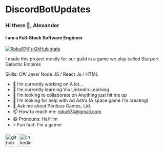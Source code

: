 # DiscordBotUpdates

### Hi there 👋, Alexander
#### I am a Full-Stack Software Engineer
<a>[![Roku674's GitHub stats](https://github-readme-stats.vercel.app/api?username=roku674&count_private=true&show_icons=true&theme=react)](https://github.com/roku674)
</a>   



I made this project mostly for our guild in a game we play called Starport Galactic Empires

Skills: C#/ Java/ Node JS / React Js / HTML 

- 🔭 I’m currently working on A lot... 
- 🌱 I’m currently learning Via LinkedIn Learning 
- 👯 I’m looking to collaborate on Anything just hit me up 
- 🤔 I’m looking for help with Ad Astra (A space game I'm creating) 
- 💬 Ask me about Perilous Games, Ltd. 
- 📫 How to reach me: roku674@gmail.com 
- 😄 Pronouns: He/Him 
- ⚡ Fun fact: I'm a gamer 


[<img src='https://cdn.jsdelivr.net/npm/simple-icons@3.0.1/icons/github.svg' alt='github' height='40'>](https://github.com/roku674)  [<img src='https://cdn.jsdelivr.net/npm/simple-icons@3.0.1/icons/linkedin.svg' alt='linkedin' height='40'>](https://www.linkedin.com/in/https://www.linkedin.com/in/alexander-fields-aa57a997//)  

